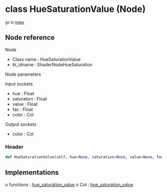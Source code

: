 # class HueSaturationValue (Node)

<sub>go to [index](/docs/index.md)</sub>

## Node reference

Node
 - Class name : HueSaturationValue
 - bl_idname : ShaderNodeHueSaturation

Node parameters

Input sockets
 - hue : Float
 - saturation : Float
 - value : Float
 - fac : Float
 - color : Col

Output sockets
 - color : Col

### Header

``` python
def HueSaturationValue(self, hue=None, saturation=None, value=None, fac=None, color=None, node_label=None, node_color=None):
```

## Implementations

o functions : [hue_saturation_value](/docs/Shader_classes/GLOBAL.md#hue_saturation_value)
o Col : [hue_saturation_value](/docs/Shader_classes/Col.md#hue_saturation_value)


